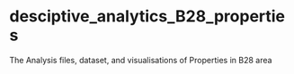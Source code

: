 # desciptive_analytics_B28_properties
The Analysis files, dataset, and visualisations of Properties in B28 area
